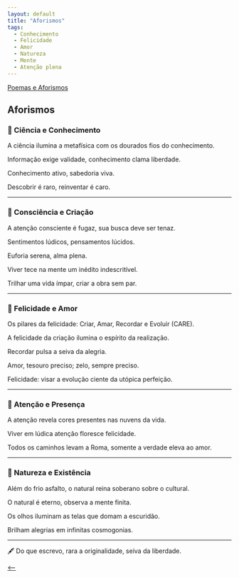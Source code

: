 ```yaml
---
layout: default
title: "Aforismos"
tags:
  - Conhecimento
  - Felicidade
  - Amor
  - Natureza
  - Mente
  - Atenção plena
--- 
```




[Poemas e Aforismos](./)

## Aforismos

### 🔬 Ciência e Conhecimento

A ciência ilumina a metafísica com os dourados fios do conhecimento. <!--16/09/25-->

Informação exige validade, conhecimento clama liberdade. <!--17/10/25-->

Conhecimento ativo, sabedoria viva. <!--22/10/25-->

Descobrir é raro, reinventar é caro. <!--08/10/25-->

***

### 🧠 Consciência e Criação

A atenção consciente é fugaz, sua busca deve ser tenaz. <!--30/09/25-->

Sentimentos lúdicos, pensamentos lúcidos. <!--09/10/25-->

Euforia serena, alma plena. <!--09/10/25-->

Viver tece na mente um inédito indescritível. <!--03/07/13-->

Trilhar uma vida ímpar, criar a obra sem par. <!--12/08/11-->

***

### 🌺 Felicidade e Amor

Os pilares da felicidade: Criar, Amar, Recordar e Evoluir (CARE). <!--25/02/23-->

A felicidade da criação ilumina o espírito da realização. <!--30/09/25-->

Recordar pulsa a seiva da alegria. <!--17/10/25-->

Amor, tesouro preciso; zelo, sempre preciso. <!--30/09/25-->

Felicidade: visar a evolução ciente da utópica perfeição. <!--20/09/25-->

***

### 🔆 Atenção e Presença

A atenção revela cores presentes nas nuvens da vida. <!--14/10/25-->

Viver em lúdica atenção floresce felicidade. <!--07/07/24-->

Todos os caminhos levam a Roma, somente a verdade eleva ao amor. <!--22/09/25-->

***

### 🌿 Natureza e Existência

Além do frio asfalto, o natural reina soberano sobre o cultural. <!--16/07/22-->

O natural é eterno, observa a mente finita. <!--21/09/25-->

Os olhos iluminam as telas que domam a escuridão. <!--19/09/25-->

Brilham alegrias em infinitas cosmogonias. <!--08/10/25-->

***

🖋️ Do que escrevo, rara a originalidade, seiva da liberdade. <!--10/07/22-->

[<--](./)